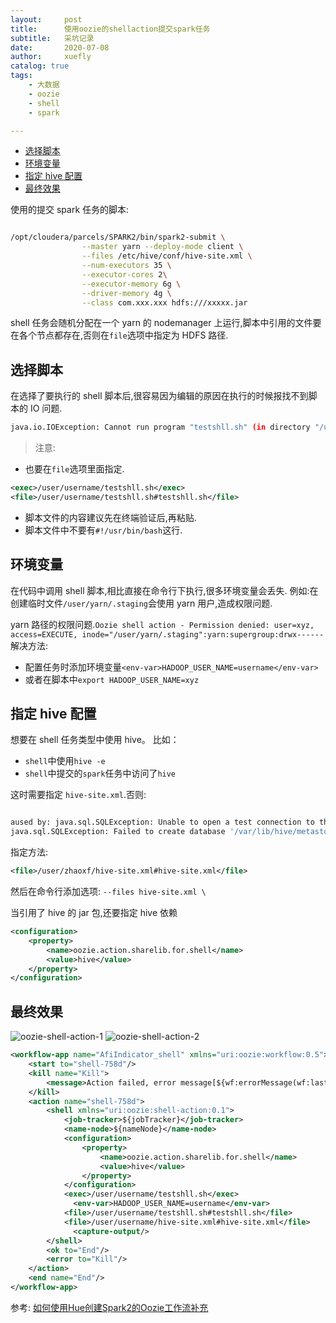 ```yaml
---
layout:     post
title:      使用oozie的shellaction提交spark任务
subtitle:   采坑记录
date:       2020-07-08
author:     xuefly
catalog: true
tags:
    - 大数据
    - oozie
    - shell
    - spark

---
```


<!-- TOC -->

- [选择脚本](#选择脚本)
- [环境变量](#环境变量)
- [指定 hive 配置](#指定-hive-配置)
- [最终效果](#最终效果)

<!-- /TOC -->

使用的提交 spark 任务的脚本:
``` sh

/opt/cloudera/parcels/SPARK2/bin/spark2-submit \
                --master yarn --deploy-mode client \
                --files /etc/hive/conf/hive-site.xml \
                --num-executors 35 \
                --executor-cores 2\
                --executor-memory 6g \
                --driver-memory 4g \
                --class com.xxx.xxx hdfs:///xxxxx.jar
```
shell 任务会随机分配在一个 yarn 的 nodemanager 上运行,脚本中引用的文件要在各个节点都存在,否则在`file`选项中指定为 HDFS 路径.

## 选择脚本

在选择了要执行的 shell 脚本后,很容易因为编辑的原因在执行的时候报找不到脚本的 IO 问题.
```  sh
java.io.IOException: Cannot run program "testshll.sh" (in directory "/usr/local/datadisk/yarn/nm/usercache/username/appcache/application_1592467334765_238133/container_e97_1592467334765_238133_01_000002"): error=2, No such file or directory
```
>注意:
- 也要在`file`选项里面指定.

``` xml
<exec>/user/username/testshll.sh</exec>
<file>/user/username/testshll.sh#testshll.sh</file>
```
- 脚本文件的内容建议先在终端验证后,再粘贴.
- 脚本文件中不要有`#!/usr/bin/bash`这行.


## 环境变量
在代码中调用 shell 脚本,相比直接在命令行下执行,很多环境变量会丢失.
例如:在创建临时文件`/user/yarn/.staging`会使用 yarn 用户,造成权限问题.

yarn 路径的权限问题.`Oozie shell action - Permission denied: user=xyz, access=EXECUTE, inode="/user/yarn/.staging":yarn:supergroup:drwx------`
解决方法:
- 配置任务时添加环境变量`<env-var>HADOOP_USER_NAME=username</env-var>`
- 或者在脚本中`export HADOOP_USER_NAME=xyz`


## 指定 hive 配置
想要在 shell 任务类型中使用 hive。
比如：
- `shell`中使用`hive -e `
- `shell`中提交的`spark`任务中访问了`hive`

这时需要指定 `hive-site.xml`.否则:
``` sh

aused by: java.sql.SQLException: Unable to open a test connection to the given database. JDBC url = jdbc:derby:;databaseName=/var/lib/hive/metastore/metastore_db;create=true, username = APP. Terminating connection pool (set lazyInit to true if you expect to start your database after your app). Original Exception: ------
java.sql.SQLException: Failed to create database '/var/lib/hive/metastore/metastore_db', see the next exception for details.
```

指定方法:
``` xml
<file>/user/zhaoxf/hive-site.xml#hive-site.xml</file>
```
然后在命令行添加选项:
`--files hive-site.xml \`

当引用了 hive 的 jar 包,还要指定 hive 依赖
``` xml
<configuration>
    <property>
        <name>oozie.action.sharelib.for.shell</name>
        <value>hive</value>
    </property>
</configuration>
```


## 最终效果

![oozie-shell-action-1](https://gitee.com/xfly/imgbed/raw/master/img/post/oozie-shell-action-1.png)
![oozie-shell-action-2](https://gitee.com/xfly/imgbed/raw/master/img/post/oozie-shell-action-2.png)

``` xml
<workflow-app name="AfiIndicator_shell" xmlns="uri:oozie:workflow:0.5">
    <start to="shell-758d"/>
    <kill name="Kill">
        <message>Action failed, error message[${wf:errorMessage(wf:lastErrorNode())}]</message>
    </kill>
    <action name="shell-758d">
        <shell xmlns="uri:oozie:shell-action:0.1">
            <job-tracker>${jobTracker}</job-tracker>
            <name-node>${nameNode}</name-node>
            <configuration>
                <property>
                    <name>oozie.action.sharelib.for.shell</name>
                    <value>hive</value>
                </property>
            </configuration>
            <exec>/user/username/testshll.sh</exec>
              <env-var>HADOOP_USER_NAME=username</env-var>
            <file>/user/username/testshll.sh#testshll.sh</file>
            <file>/user/username/hive-site.xml#hive-site.xml</file>
              <capture-output/>
        </shell>
        <ok to="End"/>
        <error to="Kill"/>
    </action>
    <end name="End"/>
</workflow-app>
```


参考:
[如何使用Hue创建Spark2的Oozie工作流补充](https://cloud.tencent.com/developer/article/1078105)
